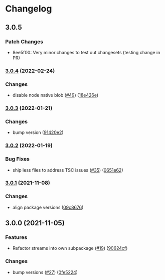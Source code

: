 # Changelog

## 3.0.5

### Patch Changes

- 8ee5f00: Very minor changes to test out changesets (testing change in PR)

### [3.0.4](https://www.github.com/web-std/io/compare/blob-v3.0.3...blob-v3.0.4) (2022-02-24)

### Changes

- disable node native blob ([#49](https://www.github.com/web-std/io/issues/49)) ([18e426e](https://www.github.com/web-std/io/commit/18e426e0552eb855275faadceab35c41335582f2))

### [3.0.3](https://www.github.com/web-std/io/compare/blob-v3.0.2...blob-v3.0.3) (2022-01-21)

### Changes

- bump version ([91420e2](https://www.github.com/web-std/io/commit/91420e294b4188a6da9c961ce4ef4eeac93595a1))

### [3.0.2](https://www.github.com/web-std/io/compare/blob-v3.0.1...blob-v3.0.2) (2022-01-19)

### Bug Fixes

- ship less files to address TSC issues ([#35](https://www.github.com/web-std/io/issues/35)) ([0651e62](https://www.github.com/web-std/io/commit/0651e62ae42d17eae2db89858c9e44f3342c304c))

### [3.0.1](https://www.github.com/web-std/io/compare/blob-v3.0.0...blob-v3.0.1) (2021-11-08)

### Changes

- align package versions ([09c8676](https://www.github.com/web-std/io/commit/09c8676348619313d9df24d9597cea0eb82704d2))

## 3.0.0 (2021-11-05)

### Features

- Refactor streams into own subpackage ([#19](https://www.github.com/web-std/io/issues/19)) ([90624cf](https://www.github.com/web-std/io/commit/90624cfd2d4253c2cbc316d092f26e77b5169f47))

### Changes

- bump versions ([#27](https://www.github.com/web-std/io/issues/27)) ([0fe5224](https://www.github.com/web-std/io/commit/0fe5224124e318f560dcfbd8a234d05367c9fbcb))
